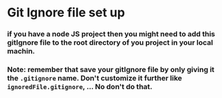# Git Ignore file set up
### if you have a node JS project then you might need to add this gitIgnore file to the root directory of you project in your local machin.

### Note: remember that save your gitIgnore file by only giving it the ``` .gitignore ``` name. Don't customize it further like ``` ignoredFile.gitignore ```, ... No don't do that.